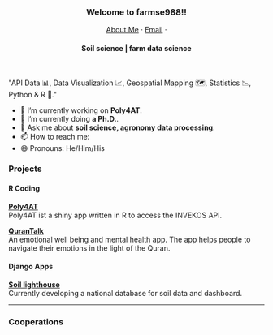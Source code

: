 <p align="center">
  <h3 align="center">Welcome to farmse988!!</h3>
</p>
<p align="center">
    <a href="">About Me</a>
    ·
    <a href="mailto:">Email</a>
    ·
    
</p>
<p align="center">
  <h4 align="center"> Soil science | 
farm data science</h4>
</p>

<br/>

"API Data 📊, Data Visualization 📈, Geospatial Mapping 🗺️, Statistics 📉, Python & R 🐍."

- 🔭 I’m currently working on **Poly4AT**.
- 🌱 I’m currently doing **a Ph.D.**.
- 💬 Ask me about **soil science, agronomy data processing**.
- 📫 How to reach me: 
- 😄 Pronouns: He/Him/His
<!-- - 🤔 I’m looking for experts with database and APIs for developing a national farmdata base**. -->

### Projects
#### R Coding
[**Poly4AT**]([https://github.com/farmse988/Poly4AT]) <br />Poly4AT ist a shiny app written in R to access the INVEKOS API.
<br />

[**QuranTalk**](https://github.com/qurantalk) <br />An emotional well being and mental health app. The app helps people to navigate their emotions in the light of the Quran.
<br />

#### Django Apps
[**Soil lighthouse**]() <br /> Currently developing a national database for soil data and dashboard.
<br />



<hr/>



### Cooperations

